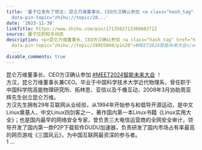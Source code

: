 ```yaml
---
title: '量子位发布了想法: 昆仑万维董事长、CEO方汉确认参加 <a class="hash_tag" href="https://www.zhihu.com/topic/28955060/hot"
  data-pin-topic="zhihu://topic/28...'
date: '2023-11-30'
linkTitle: https://www.zhihu.com/pin/1713582713309683712
source: 量子位的知乎动态
description: <p>昆仑万维董事长、CEO方汉确认参加 <a class="hash_tag" href="https://www.zhihu.com/topic/28955060/hot"
  data-pin-topic="zhihu://topic/28955060/pin20">#MEET2024智能未来大会</a> ！<br>方汉，昆仑万维董事长兼CEO。毕业于中国科学技术大学近代物理系，曾任职于中国科学院高能物理研究所、拓林思、亚信以及千橡互动，2008年3月协助周亚辉先生创立昆仑万维。<br>方汉先生拥有29年互联网从业经验，从1994年开始参与和倡导开源运动，是中文Linux奠基人、中文Linux四剑客之一，著作国内第一本Linux书籍《Linux实用大全》；也是国内最早的网络安全专家，曾负责三大电信运营商的全网安全审计，领导开发了国内第一款P2P下载软件DUDU加速器，负责研发了国内市场占有率最高的网页游戏《三国风云》，为中国互联网最资深的参与者。<br>1
  ...
disable_comments: true
---
```

<p>昆仑万维董事长、CEO方汉确认参加 <a class="hash_tag" href="https://www.zhihu.com/topic/28955060/hot" data-pin-topic="zhihu://topic/28955060/pin20">#MEET2024智能未来大会</a> ！<br>方汉，昆仑万维董事长兼CEO。毕业于中国科学技术大学近代物理系，曾任职于中国科学院高能物理研究所、拓林思、亚信以及千橡互动，2008年3月协助周亚辉先生创立昆仑万维。<br>方汉先生拥有29年互联网从业经验，从1994年开始参与和倡导开源运动，是中文Linux奠基人、中文Linux四剑客之一，著作国内第一本Linux书籍《Linux实用大全》；也是国内最早的网络安全专家，曾负责三大电信运营商的全网安全审计，领导开发了国内第一款P2P下载软件DUDU加速器，负责研发了国内市场占有率最高的网页游戏《三国风云》，为中国互联网最资深的参与者。<br>1 ...